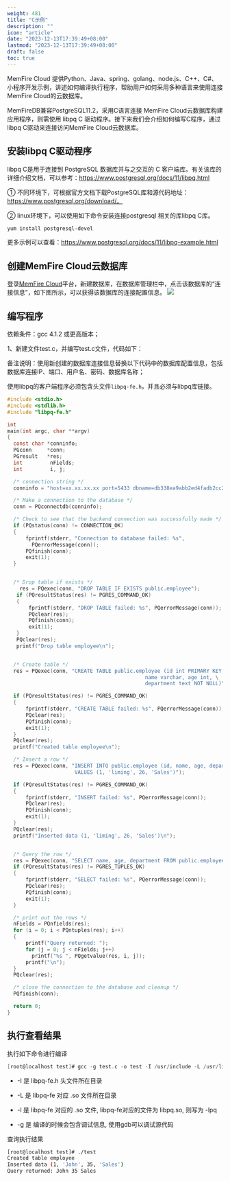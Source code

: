 ```yaml
---
weight: 481
title: "C示例"
description: ""
icon: "article"
date: "2023-12-13T17:39:49+08:00"
lastmod: "2023-12-13T17:39:49+08:00"
draft: false
toc: true
---
```





MemFire Cloud 提供Python、Java、spring、golang、node.js、C++、C#、小程序开发示例，讲述如何编译执行程序，帮助用户如何采用多种语言来使用连接MemFire Cloud的云数据库。

MemFireDB兼容PostgreSQL11.2，采用C语言连接 MemFire Cloud云数据库构建应用程序，则需使用 libpq C 驱动程序。接下来我们会介绍如何编写C程序，通过 libpq C驱动来连接访问MemFire Cloud云数据库。

## 安装libpq C驱动程序

libpq C是用于连接到 PostgreSQL 数据库并与之交互的 C 客户端库。有关该库的详细介绍文档，可以参考：https://www.postgresql.org/docs/11/libpq.html

① 不同环境下，可根据官方文档下载PostgreSQL库和源代码地址：https://www.postgresql.org/download/。

② linux环境下，可以使用如下命令安装连接postgresql 相关的库libpq C库。

```Bash
yum install postgresql-devel
```

更多示例可以查看：https://www.postgresql.org/docs/11/libpq-example.html

## 创建MemFire Cloud云数据库

登录[MemFire Cloud](https://cloud.memfiredb.com/)平台，新建数据库，在数据库管理栏中，点击该数据库的“连接信息”，如下图所示，可以获得该数据库的连接配置信息。
<img src='../../_media/样例-db-c2-1.png'> 
## 编写程序

依赖条件：gcc 4.1.2 或更高版本；

1、新建文件test.c，并编写test.c文件，代码如下：

备注说明：使用新创建的数据库连接信息替换以下代码中的数据库配置信息，包括数据库连接IP、端口、用户名、密码、数据库名称；

使用libpq的客户端程序必须包含头文件`libpq-fe.h`，并且必须与libpq库链接。

```C
#include <stdio.h>
#include <stdlib.h>
#include "libpq-fe.h"

int
main(int argc, char **argv)
{
  const char *conninfo;
  PGconn     *conn;
  PGresult   *res;
  int         nFields;
  int         i, j;

  /* connection string */
  conninfo = "host=xx.xx.xx.xx port=5433 dbname=db338ea9abb2ed4fadb2cc228002f58899test0905  user=xxxx password=xxx@";

  /* Make a connection to the database */
  conn = PQconnectdb(conninfo);

  /* Check to see that the backend connection was successfully made */
  if (PQstatus(conn) != CONNECTION_OK)
  {
      fprintf(stderr, "Connection to database failed: %s",
        PQerrorMessage(conn));
      PQfinish(conn);
      exit(1);
  }


  /* Drop table if exists */
    res = PQexec(conn, "DROP TABLE IF EXISTS public.employee");
   if (PQresultStatus(res) != PGRES_COMMAND_OK)
   {
       fprintf(stderr, "DROP TABLE failed: %s", PQerrorMessage(conn));
       PQclear(res);
       PQfinish(conn);
       exit(1);
   }                                                                                                                    
   PQclear(res);
   printf("Drop table employee\n");


  /* Create table */
  res = PQexec(conn, "CREATE TABLE public.employee (id int PRIMARY KEY, \
                                             name varchar, age int, \
                                             department text NOT NULL)");

  if (PQresultStatus(res) != PGRES_COMMAND_OK)
  {
      fprintf(stderr, "CREATE TABLE failed: %s", PQerrorMessage(conn));
      PQclear(res);
      PQfinish(conn);
      exit(1);
  }
  PQclear(res);
  printf("Created table employee\n");

  /* Insert a row */
  res = PQexec(conn, "INSERT INTO public.employee (id, name, age, department) \
                      VALUES (1, 'liming', 26, 'Sales')");

  if (PQresultStatus(res) != PGRES_COMMAND_OK)
  {
      fprintf(stderr, "INSERT failed: %s", PQerrorMessage(conn));
      PQclear(res);
      PQfinish(conn);
      exit(1);
  }
  PQclear(res);
  printf("Inserted data (1, 'liming', 26, 'Sales')\n");


  /* Query the row */
  res = PQexec(conn, "SELECT name, age, department FROM public.employee WHERE id = 1");
  if (PQresultStatus(res) != PGRES_TUPLES_OK)
  {
      fprintf(stderr, "SELECT failed: %s", PQerrorMessage(conn));
      PQclear(res);
      PQfinish(conn);
      exit(1);
  }

  /* print out the rows */
  nFields = PQnfields(res);
  for (i = 0; i < PQntuples(res); i++)
  {
      printf("Query returned: ");
      for (j = 0; j < nFields; j++)
        printf("%s ", PQgetvalue(res, i, j));
      printf("\n");
  }
  PQclear(res);

  /* close the connection to the database and cleanup */
  PQfinish(conn);

  return 0;
}
```

## 执行查看结果

执行如下命令进行编译

```C
[root@localhost test]# gcc -g test.c -o test -I /usr/include -L /usr/lib64 -lpq
```

- -I 是 libpq-fe.h 头文件所在目录

- -L 是 libpq-fe 对应 .so 文件所在目录

- -l 是 libpq-fe 对应的 .so 文件, libpq-fe对应的文件为 libpq.so, 则写为 -lpq

- -g 是 编译的时候会包含调试信息, 使用gdb可以调试源代码

查询执行结果

```Bash
[root@localhost test]# ./test 
Created table employee
Inserted data (1, 'John', 35, 'Sales')
Query returned: John 35 Sales 
```

